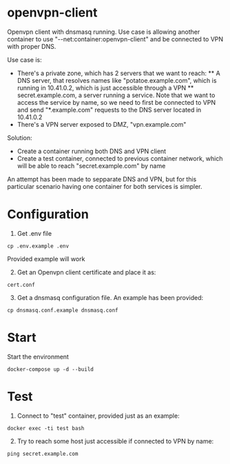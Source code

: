 # openvpn-client

Openvpn client with dnsmasq running. Use case is allowing another container to use "--net:container:openvpn-client" and be connected to VPN with proper DNS.

Use case is:

* There's a private zone, which has 2 servers that we want to reach:
** A DNS server, that resolves names like "potatoe.example.com", which is running in 10.41.0.2, which is just accessible through a VPN
** secret.example.com, a server running a service. Note that we want to access the service by name, so we need to first be connected to VPN and send "*.example.com" requests to the DNS server located in 10.41.0.2
* There's a VPN server exposed to DMZ, "vpn.example.com"

Solution:

* Create a container running both DNS and VPN client
* Create a test container, connected to previous container network, which will be able to reach "secret.example.com" by name

An attempt has been made to sepparate DNS and VPN, but for this particular scenario having one container for both services is simpler.

# Configuration

1. Get .env file

```
cp .env.example .env
```

Provided example will work

2. Get an Openvpn client certificate and place it as:

```
cert.conf
```

3. Get a dnsmasq configuration file. An example has been provided:

```
cp dnsmasq.conf.example dnsmasq.conf
```

# Start

Start the environment

```
docker-compose up -d --build
```

# Test

1. Connect to "test" container, provided just as an example:

```
docker exec -ti test bash
```

2. Try to reach some host just accessible if connected to VPN by name:

```
ping secret.example.com
```


